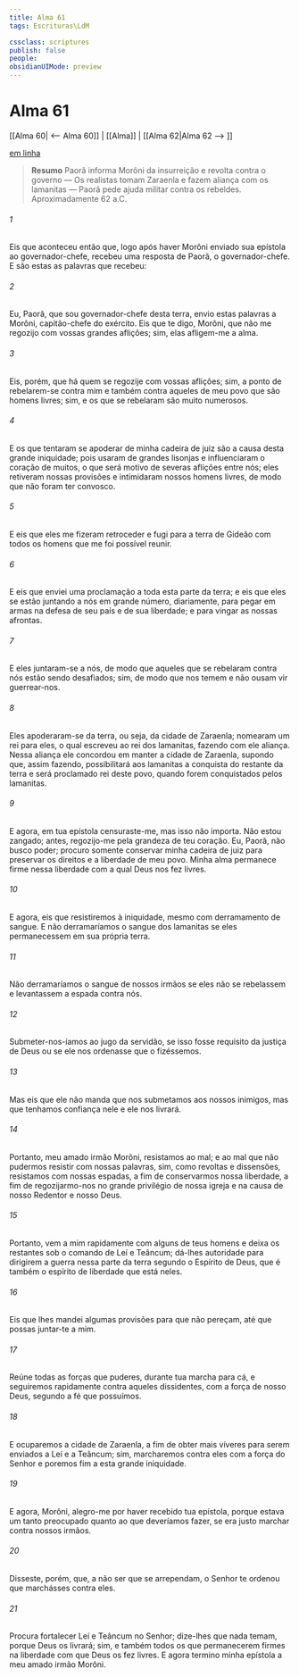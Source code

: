 ```yaml
---
title: Alma 61
tags: Escrituras\LdM

cssclass: scriptures
publish: false
people:
obsidianUIMode: preview
---
```


# Alma 61
[[Alma 60| <-- Alma 60]] | [[Alma]] | [[Alma 62|Alma 62 --> ]]

[em linha](https://churchofjesuschrist.org/study/scriptures/bofm/alma/61?lang=por)

> __Resumo__
Paorã informa Morôni da insurreição e revolta contra o governo — Os realistas tomam Zaraenla e fazem aliança com os lamanitas — Paorã pede ajuda militar contra os rebeldes. Aproximadamente 62 a.C.

###### 1 
Eis que aconteceu então que, logo após haver Morôni enviado sua epístola ao governador-chefe, recebeu uma resposta de Paorã, o governador-chefe. E são estas as palavras que recebeu:

###### 2 
Eu, Paorã, que sou governador-chefe desta terra, envio estas palavras a Morôni, capitão-chefe do exército. Eis que te digo, Morôni, que não me regozijo com vossas grandes aflições; sim, elas afligem-me a alma.

###### 3 
Eis, porém, que há quem se regozije com vossas aflições; sim, a ponto de rebelarem-se contra mim e também contra aqueles de meu povo que são homens livres; sim, e os que se rebelaram são muito numerosos.

###### 4 
E os que tentaram se apoderar de minha cadeira de juiz são a causa desta grande iniquidade; pois usaram de grandes lisonjas e influenciaram o coração de muitos, o que será motivo de severas aflições entre nós; eles retiveram nossas provisões e intimidaram nossos homens livres, de modo que não foram ter convosco.

###### 5 
E eis que eles me fizeram retroceder e fugi para a terra de Gideão com todos os homens que me foi possível reunir.

###### 6 
E eis que enviei uma proclamação a toda esta parte da terra; e eis que eles se estão juntando a nós em grande número, diariamente, para pegar em armas na defesa de seu país e de sua liberdade; e para vingar as nossas afrontas.

###### 7 
E eles juntaram-se a nós, de modo que aqueles que se rebelaram contra nós estão sendo desafiados; sim, de modo que nos temem e não ousam vir guerrear-nos.

###### 8 
Eles apoderaram-se da terra, ou seja, da cidade de Zaraenla; nomearam um rei para eles, o qual escreveu ao rei dos lamanitas, fazendo com ele aliança. Nessa aliança ele concordou em manter a cidade de Zaraenla, supondo que, assim fazendo, possibilitará aos lamanitas a conquista do restante da terra e será proclamado rei deste povo, quando forem conquistados pelos lamanitas.

###### 9 
E agora, em tua epístola censuraste-me, mas isso não importa. Não estou zangado; antes, regozijo-me pela grandeza de teu coração. Eu, Paorã, não busco poder; procuro somente conservar minha cadeira de juiz para preservar os direitos e a liberdade de meu povo. Minha alma permanece firme nessa liberdade com a qual Deus nos fez livres.

###### 10 
E agora, eis que resistiremos à iniquidade, mesmo com derramamento de sangue. E não derramaríamos o sangue dos lamanitas se eles permanecessem em sua própria terra.

###### 11 
Não derramaríamos o sangue de nossos irmãos se eles não se rebelassem e levantassem a espada contra nós.

###### 12 
Submeter-nos-íamos ao jugo da servidão, se isso fosse requisito da justiça de Deus ou se ele nos ordenasse que o fizéssemos.

###### 13 
Mas eis que ele não manda que nos submetamos aos nossos inimigos, mas que tenhamos confiança nele e ele nos livrará.

###### 14 
Portanto, meu amado irmão Morôni, resistamos ao mal; e ao mal que não pudermos resistir com nossas palavras, sim, como revoltas e dissensões, resistamos com nossas espadas, a fim de conservarmos nossa liberdade, a fim de regozijarmo-nos no grande privilégio de nossa igreja e na causa de nosso Redentor e nosso Deus.

###### 15 
Portanto, vem a mim rapidamente com alguns de teus homens e deixa os restantes sob o comando de Leí e Teâncum; dá-lhes autoridade para dirigirem a guerra nessa parte da terra segundo o Espírito de Deus, que é também o espírito de liberdade que está neles.

###### 16 
Eis que lhes mandei algumas provisões para que não pereçam, até que possas juntar-te a mim.

###### 17 
Reúne todas as forças que puderes, durante tua marcha para cá, e seguiremos rapidamente contra aqueles dissidentes, com a força de nosso Deus, segundo a fé que possuímos.

###### 18 
E ocuparemos a cidade de Zaraenla, a fim de obter mais víveres para serem enviados a Leí e a Teâncum; sim, marcharemos contra eles com a força do Senhor e poremos fim a esta grande iniquidade.

###### 19 
E agora, Morôni, alegro-me por haver recebido tua epístola, porque estava um tanto preocupado quanto ao que deveríamos fazer, se era justo marchar contra nossos irmãos.

###### 20 
Disseste, porém, que, a não ser que se arrependam, o Senhor te ordenou que marchásses contra eles.

###### 21 
Procura fortalecer Leí e Teâncum no Senhor; dize-lhes que nada temam, porque Deus os livrará; sim, e também todos os que permanecerem firmes na liberdade com que Deus os fez livres. E agora termino minha epístola a meu amado irmão Morôni.

